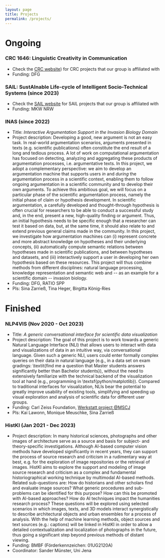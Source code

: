 ```yaml
---
layout: page
title: Projects
permalink: /projects/
---
```


# Ongoing

### CRC 1646: Linguistic Creativity in Communication
* Check the [CRC website](https://www.uni-bielefeld.de/sfb/sfb1646/projekte/)) for CRC projects that our group is affiliated with
* Funding: DFG


### SAIL: SustAInable Life-cycle of Intelligent Socio-Technical Systems (since 2023)
* Check the [SAIL website](https://www.sail.nrw/) for SAIL projects that our group is affiliated with
* Funding: MKW NRW

### INAS (since 2022)

* Title: *Interactive Argumentation Support in the Invasion Biology Domain*
* Project description: Developing a good, new argument is not an easy task.
In real-world argumentation scenarios, arguments presented in texts (e.g. scientific publications) often constitute the end result of a long and tedious process.
A lot of work on computational argumentation has focused on detecting, analyzing and aggregating these products of argumentation processes, i.e. argumentative texts. In this project, we adopt a complementary perspective: we aim to develop an argumentation machine that supports users *in* and *during* the argumentation process in a scientific context, enabling them to follow ongoing argumentation in a scientific community and to develop their own arguments. To achieve this ambitious goal, we will focus on a particular phase of the scientific argumentation process, namely the initial phase of claim or hypothesis development.
In scientific argumentation, a carefully developed and thought-through hypothesis is often crucial for researchers to be able to conduct a successful study and, in the end, present a new, high-quality finding or argument.
Thus, an initial hypothesis needs to be specific enough that a researcher can test it based on data, but, at the same time, it should also relate to and extend previous general claims made in the community. In this project, we investigate how argumentation machines can (i) represent concrete and more abstract knowledge on hypotheses and their underlying concepts, (ii) automatically compute semantic relations between hypotheses made in scientific publications, and between hypotheses and datasets, and (iii) interactively support a user in developing her own hypothesis based on these resources. This project will thus combine methods from different disciplines: natural language processing, knowledge representation and semantic web and -- as an example for a scientific domain -- invasion biology.
* Funding: DFG, RATIO SPP
* PIs: Sina Zarrieß, Tina Heger, Birgitta König-Ries

# Finished

### NLP4VIS (Nov 2020 - Oct 2023)

* Title: *A generic conversational interface for scientific data visualization*
* Project description: The goal of this project is to work towards a generic Natural Language Interface (NLI) that allows users to interact with data and visualizations of data in an intuitive way, via conversational language. Given such a generic NLI, users could enter formally complex queries on their data in natural language (e.g., in a data set on exam gradings: \textit{find me a question that Master students answers significantly better than Bachelor students}), without the need to  extensively familiarize  with the technical backend of the visualization tool at hand (e.g., programming in \textsf{python/matplotlib}).
Compared to traditional interfaces for visualization, NLIs bear the potential to greatly improve usability of existing tools, simplifying and speeding up visual exploration and analysis of scientific data for different user groups. 
* Funding: Carl Zeiss Foundation, [Werkstatt project @MSCJ](https://www.mscj.uni-jena.de/) 
* PIs: Kai Lawonn, Monique Meuschke, Sina Zarrieß

### HistKI (Jan 2021 - Dec 2023)

 * Project description: In many historical sciences, photographs and other images of architecture serve as a source and basis for subject- and theory-specific investigations. Although AI-based computer vision methods have developed significantly in recent years, they can support the process of source research and criticism in a rudimentary way at best, e.g. for the exploration of image repositories or the retrieval of images. HistKI aims to explore the support and modeling of image source research and criticism as a complex and fundamental historiographical working technique by multimodal AI-based methods. Related sub-questions are: How do historians and other scholars find and evaluate image sources? What generic procedures and sub-problems can be identified for this purpose? How can this be promoted with AI-based approaches? How do AI techniques impact the humanities research process? These questions will be explored using selected scenarios in which images, texts, and 3D models interact synergistically to describe architectural objects and urban ensembles for a process of analysis. With the help of machine learning methods, object sources and text sources (e.g.: captions) will be linked in HistKI in order to allow a detailed contextualization and localization of photographs in the future, thus going a significant step beyond previous methods of distant viewing.
 * Funding: BMBF (Förderkennzeichen: 01UG2120A)
 * Coordinator: Sander Münster, Uni Jena




